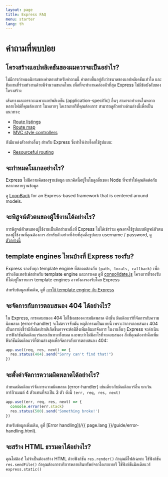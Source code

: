 ```yaml
---
layout: page
title: Express FAQ
menu: starter
lang: th
---
```


# คำถามที่พบบ่อย

## โครงสร้างแอปพลิเคชันของผมควรจะเป็นอย่าไร?

ไม่มีการกำหนดนิยามของคำตอบสำหรับคำถามนี้ คำตอบขึ้นอยู่กับว่าขนาดของแอปพลิเคชันเท่าใด
และทีมงานที่ร่วมทำงานด้วยมีจำนวนขนาดไหน เพื่อที่จะทำงานคล่องตัวที่สุด Express ไม่มีข้อบังคับของโครงสร้าง

เส้นทางและตรรกะเฉพาะแอปพลิเคชัน (application-specific) อื่นๆ สามารถทำงานในหลากหลายไฟล์ที่คุณต้องการ
ในหลายๆ ไดเรกเทอรีที่คุณต้องการ สามารถดูตัวอย่างด้านล่างนี้เพื่อเป็นแนวทาง:

* [Route listings](https://github.com/expressjs/express/blob/4.13.1/examples/route-separation/index.js#L32-47)
* [Route map](https://github.com/expressjs/express/blob/4.13.1/examples/route-map/index.js#L52-L66)
* [MVC style controllers](https://github.com/expressjs/express/tree/master/examples/mvc)

ยังมีแหล่งตัวอย่างอื่นๆ สำหรับ Express ซึ่งทำให้ง่ายโดยใช้รูปแบบ:

* [Resourceful routing](https://github.com/expressjs/express-resource)

## จะกำหมดโมเกลอย่างไร?

Express ไม่มีความคิดของฐานข้อมูล แนวคิดนี้อยู่ในโมดูลอื่นของ Node ที่จะทำให้คุณติดต่อกับหลากหลายฐานข้อมูล

ดู [LoopBack](http://loopback.io) for an Express-based framework that is centered around models.

## จะพิสูจน์ตัวตนของผู้ใช้งานได้อย่างไร?

การพิสูจน์ตัวตนของผู้ใช้งานเป็นอีกส่วนหนี่งที่ Express ไม่ได้เข้าร่วม คุณอาจใช้รูปแบบพิสูจน์ตัวตนของผู้ใช้งานที่คุณต้องการ
สำหรับตัวอย่างที่ง่ายที่สุดคือรูปแบบ username / password, ดู [ตัวอย่างนี้](https://github.com/expressjs/express/tree/master/examples/auth)


## template engines ไหนบ้างที่ Express รองรับ?

Express รองรับทุก template engine ที่สอดคล้องกับ `(path, locals, callback)`
เพื่อสร้างอินเทอร์เฟสสำหรับ template engine และการเคช ดูที่ [consolidate.js](https://github.com/visionmedia/consolidate.js)
โครงการที่รองรับ ที่ไม่อยู่ในรายการ template engines อาจยังคงรองรับโดย Express

สำหรับข้อมูลเพิ่มเติม, ดูที่ [การใช้ template engine กับ Express](/{{page.lang}}/guide/using-template-engines.html)

## จะจัดการกับการตอบสนอง 404 ได้อย่างไร?

ใน Express, การตอบสนอง 404 ไม่ใช้ผลของความผิดพลาด ดังนั้น 
มิดเดิลแวร์ที่จัดการกับความผิดพลาด (error-handler) จะไม่ตรวจจับมัน พฤติกรรมเป็นแบบนี้
เพราะว่าการตอบสนอง 404 เป็นการบ่งชี้ว่ามีสิ่งผิดปรกติเกิดขึ้นอาจจะต้อมีสิ่งเพิ่มเติมมาจัดการ
ในงานอื่นๆ Express จะดำเนินการฟังก์ชันมิดเดิลแวร์และเส้นทางทั้งหมด และพบว่าไม่มีอะไรที่จะตอบสนอง
สิ่งที่คุณต้องทำคือเพิ่มฟังก์ชันมิดเดิลแวร์ที่ด้านล่างสุดเพื่อจัดการกับการตอบสนอง 404:

```js
app.use((req, res, next) => {
  res.status(404).send("Sorry can't find that!")
})
```

## จะตั้งค่าจัดการความผิดพลาดได้อย่างไร?

กำหนดมิดเดิลแวร์จัดการความผิดพลาด (error-handler) เช่นเดียวกับมิดเดิลแวร์อื่น ยกเว้นอาร์กิวเมนต์ 4 ตัวแทนที่จะเป็น 3 ตัว
ดังนี้ `(err, req, res, next)`

```js
app.use((err, req, res, next) => {
  console.error(err.stack)
  res.status(500).send('Something broke!')
})
```

สำหรับข้อมูลเพิ่มเติม, ดูที่ [Error handling](/{{ page.lang }}/guide/error-handling.html).

## จะสร้าง HTML ธรรมดาได้อย่างไร?

คุณไม่ต้อง! ไม่จำเป็นต้องสร้าง HTML ด้วยฟังก์ชัน `res.render()` 
ถ้าคุณมีไฟล์เฉพาะ ใช้ฟังก์ชัน `res.sendFile()` ถ้าคุณต้องการบริการหลายสินทรัพย์จากไดเรกเทอรี ใช้ฟังก์ชันมิดเดิลแวร์ `express.static()`
